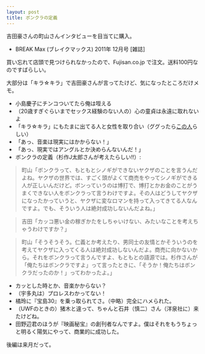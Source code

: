 ```yaml
---
layout: post
title: ボンクラの定義
---
```


吉田豪さんの町山さんインタビューを目当てに購入。

* BREAK Max (ブレイクマックス) 2011年 12月号 [雑誌]

買い忘れて店頭で見つけられなかったので、Fujisan.co.jp で注文。送料100円なのですばらしい。

大部分は「キラ☆キラ」で吉田豪さんが言ってたけど、気になったところだけメモ。

* 小島慶子にチンコついてたら俺は咥える
* （20歳すぎぐらいまでセックス経験のない人の）心の童貞は永遠に取れないよ
* 「キラ☆キラ」にもたまに出てる人と女性を取り合い（ググったら[この人](https://ja.wikipedia.org/wiki/%E5%A0%80%E4%BA%95%E6%86%B2%E4%B8%80%E9%83%8E)らしい）
* 「あっ、音楽は現実にはかからない！」
* 「あっ、現実ではアングルとか決めらんないんだ！」
* ボンクラの定義（杉作J太郎さんが考えたらしい!!）:

> 町山「ボンクラって、もともとシノギができないヤクザのことを言うんだよね。ヤクザの世界では、すごく頭がよくて商売をやってシノギができる人が正しいんだけど。ボンっていうのは博打で、博打とかお金のことがうまくできない人をボンクラって言うわけですよ。その人はどうしてヤクザになったかっていうと、ヤクザに変なロマンを持って入ってきてる人なんですよ。でも、そういう人は絶対成功しないんだよね。」

> 吉田「カッコ悪い金の稼ぎかたをしちゃいけない、みたいなことを考えちゃうわけですか？」

> 町山「そうそうそう。仁義とか考えたり、男同士の友情とかそういうのを考えてヤクザに入ってくる人は絶対成功しないんだよ。商売に向かないから。それをボンクラって言うんですよ、もともとの語源では。杉作さんが「俺たちはボンクラですよ」って言ったときに、「そうか！俺たちはボンクラだったのか！」ってわかったよ。」

* カッとした時とか、音楽かからない？
* （宇多丸は）プロレスわかってない！
* 橘玲に『宝島30』を乗っ取られてさ。（中略）完全にハメられた。
* （UWFのときの）猪木と違って、ちゃんと石井（慎二）さん（洋泉社に）来たけどね。
* 田野辺君のほうが『映画秘宝』の創刊者なんですよ。僕はそれをもうちょっと明るく陽気にやって、商業的に成功した。

後編は来月だって。

